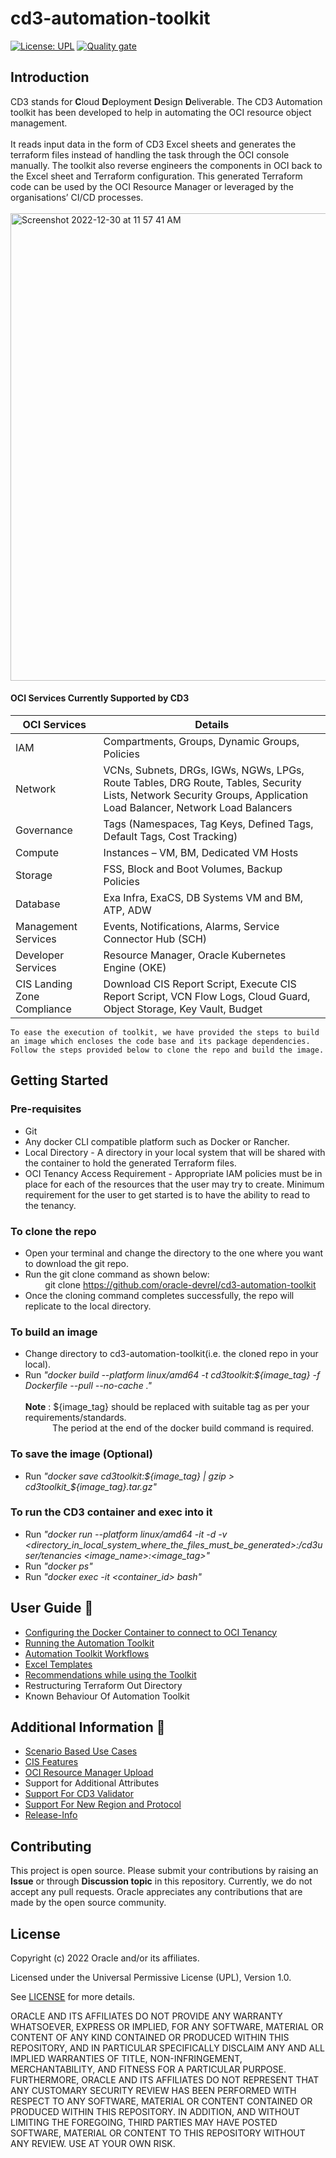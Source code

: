 # cd3-automation-toolkit

[![License: UPL](https://img.shields.io/badge/license-UPL-green)](https://img.shields.io/badge/license-UPL-green) [![Quality gate](https://sonarcloud.io/api/project_badges/quality_gate?project=oracle-devrel_cd3-automation-toolkit)](https://sonarcloud.io/dashboard?id=oracle-devrel_cd3-automation-toolkit)

## Introduction
CD3 stands for <b>C</b>loud <b>D</b>eployment <b>D</b>esign <b>D</b>eliverable.
The CD3 Automation toolkit has been developed to help in automating the OCI resource object management. 
<br><br>
It reads input data in the form of CD3 Excel sheets and generates the terraform files instead of handling the task through the OCI console manually. The toolkit also reverse engineers the components in OCI back to the Excel sheet and Terraform configuration. This generated Terraform code can be used by the OCI Resource Manager or leveraged by the organisations’ CI/CD processes.
<br><br>
<img width="748" alt="Screenshot 2022-12-30 at 11 57 41 AM" src="https://user-images.githubusercontent.com/111430850/210614513-5d2e97a6-3c1e-4a2b-a793-3a1b6410c856.png">
<br>

#### OCI Services Currently Supported by CD3

| OCI Services | Details |
| --------- | ----------- |
| IAM | Compartments, Groups, Dynamic Groups, Policies |
| Network | VCNs, Subnets, DRGs, IGWs, NGWs, LPGs, Route Tables, DRG Route, Tables, Security Lists, Network Security Groups, Application Load Balancer, Network Load Balancers |
| Governance | Tags (Namespaces, Tag Keys, Defined Tags, Default Tags, Cost Tracking) |
| Compute | Instances – VM, BM, Dedicated VM Hosts |
| Storage | FSS, Block and Boot Volumes, Backup Policies |
| Database | Exa Infra, ExaCS, DB Systems VM and BM, ATP, ADW |
| Management Services | Events, Notifications, Alarms, Service Connector Hub (SCH) |
| Developer Services | Resource Manager, Oracle Kubernetes Engine (OKE) |
| CIS Landing Zone Compliance | Download CIS Report Script, Execute CIS Report Script, VCN Flow Logs, Cloud Guard, Object Storage, Key Vault, Budget |

`To ease the execution of toolkit, we have provided the steps to build an image which encloses the code base and its package dependencies. Follow the steps provided below to clone the repo and build the image.`
<br>

## Getting Started

### Pre-requisites
* Git
* Any docker CLI compatible platform such as Docker or Rancher.
* Local Directory - A directory in your local system that will be shared with the container to hold the generated Terraform files.
* OCI Tenancy Access Requirement - 
Appropriate IAM policies must be in place for each of the resources that the user may try to create.
Minimum requirement for the user to get started is to have the ability to read to the tenancy.


### To clone the repo
* Open your terminal and change the directory to the one where you want to download the git repo.
* Run the git clone command as shown below:<br/>
&nbsp; &nbsp; &nbsp; &nbsp; git clone https://github.com/oracle-devrel/cd3-automation-toolkit
* Once the cloning command completes successfully, the repo will replicate to the local directory. 

### To build an image

* Change directory to cd3-automation-toolkit(i.e. the cloned repo in your local).
* Run <i>"docker build --platform linux/amd64 -t cd3toolkit:${image_tag} -f Dockerfile --pull --no-cache ."</i><br/>
<br  /><b>Note</b> : ${image_tag} should be replaced with suitable tag as per your requirements/standards.
<br  />&nbsp; &nbsp; &nbsp; &nbsp; &nbsp; &nbsp;The period at the end of the docker build command is required.

### To save the image (Optional)
* Run  <i>"docker save cd3toolkit:${image_tag} | gzip > cd3toolkit_${image_tag}.tar.gz"</i>


### To run the CD3 container and exec into it
* Run  <i>"docker run --platform linux/amd64 -it -d -v <directory_in_local_system_where_the_files_must_be_generated>:/cd3user/tenancies <image_name>:<image_tag>"</i>
* Run  <i>"docker ps"</i>
* Run  <i>"docker exec -it <container_id> bash"</i>

## User Guide :bookmark:

* [Configuring the Docker Container to connect to OCI Tenancy](/cd3_automation_toolkit/documentation/user_guide/ConfiguringDockerContainer.md)
* [Running the Automation Toolkit](/cd3_automation_toolkit/documentation/user_guide/RunningAutomationToolkit.md)
* [Automation Toolkit Workflows](/cd3_automation_toolkit/documentation/user_guide/Workflows.md)
* [Excel Templates](/cd3_automation_toolkit/documentation/user_guide/RunningAutomationToolkit.md#excel-sheet-templates)
* [Recommendations while using the Toolkit](/cd3_automation_toolkit/documentation/user_guide/Recommendations.md)
* Restructuring Terraform Out Directory
* Known Behaviour Of Automation Toolkit

## Additional Information :blue_book:
* [Scenario Based Use Cases](/cd3_automation_toolkit/documentation/user_guide/ScenarioBasedUseCases.md)
* [CIS Features](/cd3_automation_toolkit/documentation/user_guide/CISFeatures.md)
* [OCI Resource Manager Upload](/cd3_automation_toolkit/documentation/user_guide/ResourceManagerUpload.md)
* Support for Additional Attributes
* [Support For CD3 Validator](/cd3_automation_toolkit/documentation/user_guide/SupportForCD3Validator.md)
* [Support For New Region and Protocol](/cd3_automation_toolkit/documentation/user_guide/SupportNewRegionProtocol.md)
* [Release-Info](/cd3_automation_toolkit/documentation/user_guide/ReleaseInfo.md)

## Contributing
This project is open source.  Please submit your contributions by raising an <b>Issue</b> or through <b>Discussion topic</b> in this repository. Currently, we do not accept any pull requests. Oracle appreciates any contributions that are made by the open source community.

## License
Copyright (c) 2022 Oracle and/or its affiliates.

Licensed under the Universal Permissive License (UPL), Version 1.0.

See [LICENSE](LICENSE) for more details.

ORACLE AND ITS AFFILIATES DO NOT PROVIDE ANY WARRANTY WHATSOEVER, EXPRESS OR IMPLIED, FOR ANY SOFTWARE, MATERIAL OR CONTENT OF ANY KIND CONTAINED OR PRODUCED WITHIN THIS REPOSITORY, AND IN PARTICULAR SPECIFICALLY DISCLAIM ANY AND ALL IMPLIED WARRANTIES OF TITLE, NON-INFRINGEMENT, MERCHANTABILITY, AND FITNESS FOR A PARTICULAR PURPOSE.  FURTHERMORE, ORACLE AND ITS AFFILIATES DO NOT REPRESENT THAT ANY CUSTOMARY SECURITY REVIEW HAS BEEN PERFORMED WITH RESPECT TO ANY SOFTWARE, MATERIAL OR CONTENT CONTAINED OR PRODUCED WITHIN THIS REPOSITORY. IN ADDITION, AND WITHOUT LIMITING THE FOREGOING, THIRD PARTIES MAY HAVE POSTED SOFTWARE, MATERIAL OR CONTENT TO THIS REPOSITORY WITHOUT ANY REVIEW. USE AT YOUR OWN RISK. 
